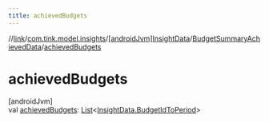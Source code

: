 ```yaml
---
title: achievedBudgets
---
```

//[link](../../../../index.html)/[com.tink.model.insights](../../index.html)/[[androidJvm]InsightData](../index.html)/[BudgetSummaryAchievedData](index.html)/[achievedBudgets](achieved-budgets.html)



# achievedBudgets



[androidJvm]\
val [achievedBudgets](achieved-budgets.html): [List](https://kotlinlang.org/api/latest/jvm/stdlib/kotlin.collections/-list/index.html)&lt;[InsightData.BudgetIdToPeriod](../-budget-id-to-period/index.html)&gt;




